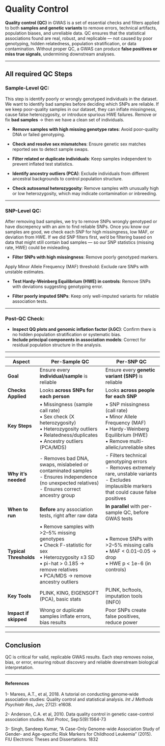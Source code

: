 # Quality Control

**Quality control (QC)** in GWAS is a set of essential checks and
filters applied to both **samples and genetic variants** to remove
errors, technical artifacts, population biases, and unreliable data. QC
ensures that the statistical associations found are real, robust, and
replicable — not caused by poor genotyping, hidden relatedness,
population stratification, or data contamination. Without proper QC, a
GWAS can produce **false positives or miss true signals**, undermining
downstream analyses.

------------------------------------------------------------------------

## All required QC Steps

### Sample-Level QC:

This step is identify poorly or wrongly genotyped individuals in the
dataset. We want to identify bad samples before deciding which SNPs are
reliable. If we keep poor-quality samples in our dataset, they can
inflate missingness, cause false heterozygosity, or introduce spurious
HWE failures. Remove or fix **bad samples** → then we have a clean set
of individuals.

-   **Remove samples with high missing genotype rates**: Avoid
    poor-quality DNA or failed genotyping.

-   **Check and resolve sex mismatches**: Ensure genetic sex matches
    reported sex to detect sample swaps.

-   **Filter related or duplicate individuals**: Keep samples
    independent to prevent inflated test statistics.

-   **Identify ancestry outliers (PCA)**: Exclude individuals from
    different ancestral backgrounds to control population structure.

-   **Check autosomal heterozygosity**: Remove samples with unusually
    high or low heterozygosity, which may indicate contamination or
    inbreeding.

------------------------------------------------------------------------

### SNP-Level QC:

After removing bad samples, we try to remove SNPs wrongly genotyped or
have discrepency with an aim to find reliable SNPs. Once you know our
samples are good, we check each SNP for high missingness, low MAF, or
deviation from HWE. If we did SNP filters first, we’d be filtering based
on data that might still contain bad samples — so our SNP statistics
(missing rate, HWE) could be misleading.

-   **Filter SNPs with high missingness**: Remove poorly genotyped
    markers.

Apply Minor Allele Frequency (MAF) threshold: Exclude rare SNPs with
unstable estimates.

-   **Test Hardy-Weinberg Equilibrium (HWE) in controls**: Remove SNPs
    with deviations suggesting genotyping error.

-   **Filter poorly imputed SNPs**: Keep only well-imputed variants for
    reliable association tests.

------------------------------------------------------------------------

### Post-QC Check:

-   **Inspect QQ plots and genomic inflation factor (λGC)**: Confirm
    there is no hidden population stratification or systematic bias.
-   **Include principal components in association models**: Correct for
    residual population structure in the analysis.

------------------------------------------------------------------------

<table>
<colgroup>
<col style="width: 5%" />
<col style="width: 47%" />
<col style="width: 46%" />
</colgroup>
<thead>
<tr>
<th><strong>Aspect</strong></th>
<th><strong>Per-Sample QC</strong></th>
<th><strong>Per-SNP QC</strong></th>
</tr>
</thead>
<tbody>
<tr>
<td><strong>Goal</strong></td>
<td>Ensure every <strong>individual/sample</strong> is reliable</td>
<td>Ensure every <strong>genetic variant (SNP)</strong> is reliable</td>
</tr>
<tr>
<td><strong>Checks Applied</strong></td>
<td>Looks <strong>across SNPs for each person</strong></td>
<td>Looks <strong>across people for each SNP</strong></td>
</tr>
<tr>
<td><strong>Key Steps</strong></td>
<td>• Missingness (sample call rate)<br>• Sex check (X
heterozygosity)<br>• Heterozygosity outliers<br>•
Relatedness/duplicates<br>• Ancestry outliers (PCA/MDS)</td>
<td>• SNP missingness (call rate)<br>• Minor Allele Frequency (MAF)<br>•
Hardy-Weinberg Equilibrium (HWE)<br>• Remove multi-allelic/unreliable
sites</td>
</tr>
<tr>
<td><strong>Why it’s needed</strong></td>
<td>- Removes bad DNA, swaps, mislabeled or contaminated samples<br>-
Ensures independence (no unexpected relatives)<br>- Ensures correct
ancestry group</td>
<td>- Filters technical genotyping errors<br>- Removes extremely rare,
unstable variants<br>- Excludes implausible markers that could cause
false positives</td>
</tr>
<tr>
<td><strong>When to run</strong></td>
<td><strong>Before</strong> any association tests, right after raw
data</td>
<td><strong>In parallel</strong> with per-sample QC, before GWAS
tests</td>
</tr>
<tr>
<td><strong>Typical Thresholds</strong></td>
<td>• Remove samples with &gt;2–5% missing genotypes<br>• Check
F-statistic for sex<br>• Heterozygosity ±3 SD<br>• pi-hat &gt; 0.185 →
remove relatives<br>• PCA/MDS → remove ancestry outliers</td>
<td>• Remove SNPs with &gt;2–5% missing calls<br>• MAF &lt; 0.01–0.05 →
drop<br>• HWE p &lt; 1e-6 (in controls)</td>
</tr>
<tr>
<td><strong>Key Tools</strong></td>
<td>PLINK, KING, EIGENSOFT (PCA), basic stats</td>
<td>PLINK, bcftools, imputation tools (INFO)</td>
</tr>
<tr>
<td><strong>Impact if skipped</strong></td>
<td>Wrong or duplicate samples inflate errors, bias results</td>
<td>Poor SNPs create false positives, reduce power</td>
</tr>
</tbody>
</table>

------------------------------------------------------------------------

## Conclusion

QC is critical for valid, replicable GWAS results. Each step removes
noise, bias, or error, ensuring robust discovery and reliable downstream
biological interpretation.

------------------------------------------------------------------------

#### References

1- Marees, A.T., et al, 2018. A tutorial on conducting genome‐wide
association studies: Quality control and statistical analysis. *Int J
Methods Psychiatr Res*, Jun; 27(2): e1608.

2- Anderson, C.A. et al, 2010. Data quality control in genetic
case-control association studies. *Nat Protoc*, Sep:5(9):1564-73

3- Singh, Sandeep Kumar, “A Case-Only Genome-wide Association Study of
Gender- and Age-specific Risk Markers for Childhood Leukemia” (2015).
FIU Electronic Theses and Dissertations. 1832
